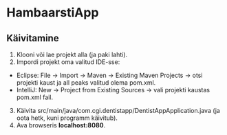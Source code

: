 # HambaarstiApp

## Käivitamine

1. Klooni või lae projekt alla (ja paki lahti).
2. Impordi projekt oma valitud IDE-sse:
* Eclipse: File -> Import -> Maven -> Existing Maven Projects -> otsi projekti kaust ja all peaks valitud olema pom.xml.
* IntelliJ: New -> Project from Existing Sources -> vali projekti kaustas pom.xml fail.
3. Käivita src/main/java/com.cgi.dentistapp/DentistAppApplication.java (ja oota hetk, kuni programm käivitub).
4. Ava browseris **localhost:8080**.
